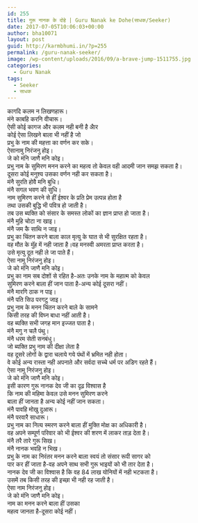 ```yaml
---
id: 255
title: गुरू नानक के दोहे | Guru Nanak ke Dohe(साधक/Seeker)
date: 2017-07-05T10:06:03+00:00
author: bha10071
layout: post
guid: http://karmbhumi.in/?p=255
permalink: /guru-nanak-seeker/
image: /wp-content/uploads/2016/09/a-brave-jump-1511755.jpg
categories:
  - Guru Nanak
tags:
  - Seeker
  - साधक
---
```

<div class="doha">
  <div class="hindi original">
    कागदि कलम न लिखणहारू।<br /> मंने काबहि करनि वीचारू।
  </div>
  
  <div class="hindi">
    ऐसी कोई कागज और कलम नही बनी है अैार<br /> कोई ऐसा लिखने बाला भी नहीं है जो<br /> प्रभु के नाम की महत्ता का वर्णन कर सके।
  </div>
</div>

<div class="doha">
  <div class="hindi original">
    ऐसानामु निरंजनु होइ।<br /> जे को मंनि जाणै मनि कोइ।
  </div>
  
  <div class="hindi">
    प्रभु नाम के सुमिरण मनन करने का महत्व तो केवल वही आदमी जान समझ सकता है।<br /> दूसरा कोई मनुश्य उसका वर्णन नही कर सकता है।
  </div>
</div>

<div class="doha">
  <div class="hindi original">
    मंनै सुरति होवै मनि बुधि।<br /> मंनै सगल भवण की सुधि।
  </div>
  
  <div class="hindi">
    नाम सुमिरण करने से हीं ईश्वर के प्रति प्रेम उत्पन्न होता है<br /> तथा उसकी बुद्धि भी पवित्र हो जाती है।<br /> तब उस ब्यक्ति को संसार के समस्त लोकों का ज्ञान प्राप्त हो जाता है।
  </div>
</div>

<div class="doha">
  <div class="hindi original">
    मंनै मुहि चोटा ना खाइ।<br /> मंनै जम कै साथि न जाइ।
  </div>
  
  <div class="hindi">
    प्रभु का चिंतन करने बाला काल मृत्यु के घात से भी सुरक्षित रहता है।<br /> वह मौत के मुॅह में नही जाता है।वह मनस्वी अमरता प्राप्त करता है।<br /> उसे मृत्यु दूत नही ले जा पाते हैं।
  </div>
</div>

<div class="doha">
  <div class="hindi original">
    ऐसा नामु निरंजनु होइ।<br /> जे को मंनि जाणै मनि कोइ।
  </div>
  
  <div class="hindi">
    प्रभु का नाम सब दोशों से रहित है-अतः उनके नाम के महात्म को केवल<br /> सुमिरण करने बाला हीं जान पाता है-अन्य कोई दूसरा नहीं।
  </div>
</div>

<div class="doha">
  <div class="hindi original">
    मंनै मारगि ठाक न पाइ।<br /> मंनै पति सिउ परगटु जाइ।
  </div>
  
  <div class="hindi">
    प्रभु नाम के मनन चिंतन करने बाले के सामने<br /> किसी तरह की विघ्न बाधा नहीं आती है।<br /> वह ब्यक्ति सभी जगह मान इज्जत पाता है।
  </div>
</div>

<div class="doha">
  <div class="hindi original">
    मंनै मगु न चलै पंथु।<br /> मंनै धरम सेती सनबंधु।
  </div>
  
  <div class="hindi">
    जो ब्यक्ति प्रभु नाम की दीक्षा लेता है<br /> वह दूसरे लोगों के द्वारा चलाये गये पंथों में भ्रमित नही होता।<br /> वे कोई अन्य रास्ता नही अपनाते और सर्वदा सच्चे धर्म पर अडिग रहते हैं।
  </div>
</div>

<div class="doha">
  <div class="hindi original">
    ऐसा नामु निरंजनु होइ।<br /> जे को मंनि जाणै मनि कोइ।
  </div>
  
  <div class="hindi">
    इसी कारण गुरू नानक देव जी का दृढ़ विश्वास है<br /> कि नाम की महिमा केवल उसे मनन सुमिरण करने<br /> बाला हीं जानता है अन्य कोई नहीं जान सकता।
  </div>
</div>

<div class="doha">
  <div class="hindi original">
    मंनै पावहि मोखु दुआरू।<br /> मंनै परवारै साधारू।
  </div>
  
  <div class="hindi">
    प्रभु नाम का नित्य स्मरण करने बाला हीं मुक्ति मोक्ष का अधिकारी है।<br /> वह अपने सम्पूर्ण परिवार को भी ईश्वर की शरण में लाकर ताड़ देता है।
  </div>
</div>

<div class="doha">
  <div class="hindi original">
    मंनै तरै तारे गुरू सिख।<br /> मंनै नानक भवहि न भिख।
  </div>
  
  <div class="hindi">
    प्रभु के नाम का निरंतर मनन करने बाला स्वयं तो संसार रूपी सागर को<br /> पार कर हीं जाता है-वह अपने साथ सभी गुरू भाइयों को भी तार देता है।<br /> नानक देव जी का विश्वास है कि वह 84 लाख योनियों में नही भटकता है।<br /> उसमें तब किसी तरह की इच्छा भी नही रह जाती है।
  </div>
</div>

<div class="doha">
  <div class="hindi original">
    ऐसा नाम निरंजनु होइ।<br /> जे को मंनि जाणै मनि कोइ।
  </div>
  
  <div class="hindi">
    नाम का मनन करने बाला हीं उसका<br /> महत्व जानता है-दूसरा कोई नहीं।
  </div>
</div>
